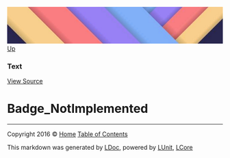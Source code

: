 ![](../Content/LDoc-banner-small.png "")
[Up](Text.md)

### Text
[View Source](../Markdown/Text/Text.cs)

# Badge_NotImplemented



---

Copyright 2016 &copy; [Home](../../README.md) [Table of Contents](../../TableOfContents.md)

This markdown was generated by [LDoc](https://github.com/CodeSingularity/LDoc), powered by [LUnit](https://github.com/CodeSingularity/LUnit), [LCore](https://github.com/CodeSingularity/LCore)
